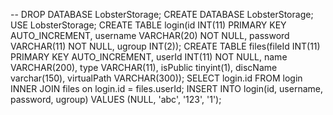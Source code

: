 -- DROP DATABASE LobsterStorage;
CREATE DATABASE LobsterStorage;
USE LobsterStorage;
CREATE TABLE login(id INT(11) PRIMARY KEY AUTO_INCREMENT, username VARCHAR(20) NOT NULL, password VARCHAR(11) NOT NULL, ugroup INT(2));
CREATE TABLE files(fileId INT(11) PRIMARY KEY AUTO_INCREMENT, userId INT(11) NOT NULL, name VARCHAR(200), type VARCHAR(11), isPublic tinyint(1), discName varchar(150), virtualPath VARCHAR(300));
SELECT login.id
FROM login
INNER JOIN files on login.id = files.userId;
INSERT INTO login(id, username, password, ugroup) VALUES (NULL, 'abc', '123', '1');
